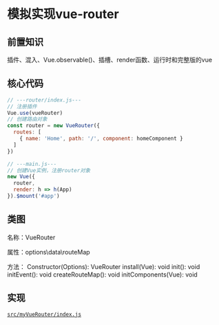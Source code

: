 # 模拟实现vue-router

## 前置知识
插件、混入、Vue.observable()、插槽、render函数、运行时和完整版的vue

## 核心代码
```js
// ---router/index.js---
// 注册插件
Vue.use(vueRouter)
// 创建路由对象
const router = new VueRouter({
  routes: [
    { name: 'Home', path: '/', component: homeComponent }
  ]
})

// ---main.js---
// 创建Vue实例，注册router对象
new Vue({
  router,
  render: h => h(App)
}).$mount('#app')
```

## 类图
名称：VueRouter

属性：options\data\routeMap

方法：
    Constructor(Options): VueRouter
    install(Vue): void
    init(): void
    initEvent(): void
    createRouteMap(): void
    initComponents(Vue): void

## 实现

[`src/myVueRouter/index.js`](https://github.com/Humphrey2021/vue-router/blob/main/src/myVueRouter/index.js)